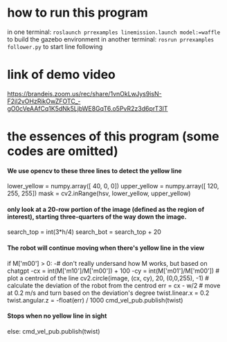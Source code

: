 # how to run this program ####
in one terminal: `roslaunch prrexamples linemission.launch model:=waffle` to build the gazebo environment
in another terminal: `rosrun prrexamples follower.py` to start line following




# link of demo video ####
https://brandeis.zoom.us/rec/share/1vnOkLwJys9isN-F2jI2vOHzRikOwZFOTC_-gO0cVeAAfCq1K5dNk5LjbWE8GqT6.o5PvR2z3d6prT3lT




# the essences of this program (some codes are omitted) ####
#### We use opencv to these three lines to detect the yellow line
lower_yellow = numpy.array([ 40, 0, 0])
upper_yellow = numpy.array([ 120, 255, 255])
mask = cv2.inRange(hsv, lower_yellow, upper_yellow)

#### only look at a 20-row portion of the image (defined as the region of interest), starting three-quarters of the way down the image. 
search_top = int(3*h/4)
search_bot = search_top + 20

#### The robot will continue moving when there's yellow line in the view
if M['m00'] > 0:
-# don't really undersand how M works, but based on chatgpt
-cx = int(M['m10']/M['m00']) + 100
-cy = int(M['m01']/M['m00'])
	# plot a centroid of the line
        cv2.circle(image, (cx, cy), 20, (0,0,255), -1)
	# calculate the deviation of the robot from the centrod
        err = cx - w/2
        # move at 0.2 m/s and turn based on the deviation's degree
        twist.linear.x = 0.2
        twist.angular.z = -float(err) / 1000
        cmd_vel_pub.publish(twist)

#### Stops when no yellow line in sight
else:
        cmd_vel_pub.publish(twist)